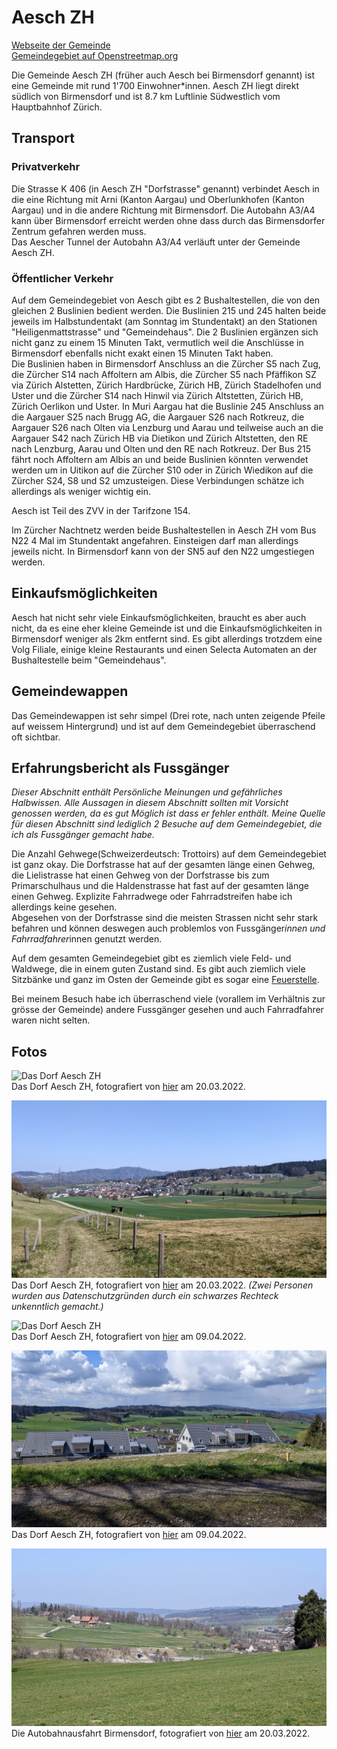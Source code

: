 # Aesch ZH

[Webseite der Gemeinde](https://www.aesch-zh.ch)  
[Gemeindegebiet auf Openstreetmap.org](https://www.openstreetmap.org/relation/1682078)

Die Gemeinde Aesch ZH (früher auch Aesch bei Birmensdorf genannt) ist eine Gemeinde mit rund 1'700 Einwohner*innen. Aesch ZH liegt direkt südlich von Birmensdorf und ist 8.7 km Luftlinie Südwestlich vom Hauptbahnhof Zürich.

## Transport

### Privatverkehr

Die Strasse K 406 (in Aesch ZH "Dorfstrasse" genannt) verbindet Aesch in die eine Richtung mit Arni (Kanton Aargau) und Oberlunkhofen (Kanton Aargau) und in die andere Richtung mit Birmensdorf. Die Autobahn A3/A4 kann über Birmensdorf erreicht werden ohne dass durch das Birmensdorfer Zentrum gefahren werden muss.  
Das Aescher Tunnel der Autobahn A3/A4 verläuft unter der Gemeinde Aesch ZH.

### Öffentlicher Verkehr

Auf dem Gemeindegebiet von Aesch gibt es 2 Bushaltestellen, die von den gleichen 2 Buslinien bedient werden. Die Buslinien 215 und 245 halten beide jeweils im Halbstundentakt (am Sonntag im Stundentakt) an den Stationen "Heiligenmattstrasse" und "Gemeindehaus". Die 2 Buslinien ergänzen sich nicht ganz zu einem 15 Minuten Takt, vermutlich weil die Anschlüsse in Birmensdorf ebenfalls nicht exakt einen 15 Minuten Takt haben.  
Die Buslinien haben in Birmensdorf Anschluss an die Zürcher S5 nach Zug, die Zürcher S14 nach Affoltern am Albis, die Zürcher S5 nach Pfäffikon SZ via Zürich Alstetten, Zürich Hardbrücke, Zürich HB, Zürich Stadelhofen und Uster und die Zürcher S14 nach Hinwil via Zürich Altstetten, Zürich HB, Zürich Oerlikon und Uster. In Muri Aargau hat die Buslinie 245 Anschluss an die Aargauer S25 nach Brugg AG, die Aargauer S26 nach Rotkreuz, die Aargauer S26 nach Olten via Lenzburg und Aarau und teilweise auch an die Aargauer S42 nach Zürich HB via Dietikon und Zürich Altstetten, den RE nach Lenzburg, Aarau und Olten und den RE nach Rotkreuz. Der Bus 215 fährt noch Affoltern am Albis an und beide Buslinien könnten verwendet werden um in Uitikon auf die Zürcher S10 oder in Zürich Wiedikon auf die Zürcher S24, S8 und S2 umzusteigen. Diese Verbindungen schätze ich allerdings als weniger wichtig ein.

Aesch ist Teil des ZVV in der Tarifzone 154.

Im Zürcher Nachtnetz werden beide Bushaltestellen in Aesch ZH vom Bus N22 4 Mal im Stundentakt angefahren. Einsteigen darf man allerdings jeweils nicht. In Birmensdorf kann von der SN5 auf den N22 umgestiegen werden.

## Einkaufsmöglichkeiten

Aesch hat nicht sehr viele Einkaufsmöglichkeiten, braucht es aber auch nicht, da es eine eher kleine Gemeinde ist und die Einkaufsmöglichkeiten in Birmensdorf weniger als 2km entfernt sind. Es gibt allerdings trotzdem eine Volg Filiale, einige kleine Restaurants und einen Selecta Automaten an der Bushaltestelle beim "Gemeindehaus".

## Gemeindewappen

Das Gemeindewappen ist sehr simpel (Drei rote, nach unten zeigende Pfeile auf weissem Hintergrund) und ist auf dem Gemeindegebiet überraschend oft sichtbar.

## Erfahrungsbericht als Fussgänger

*Dieser Abschnitt enthält Persönliche Meinungen und gefährliches Halbwissen. Alle Aussagen in diesem Abschnitt sollten mit Vorsicht genossen werden, da es gut Möglich ist dass er fehler enthält. Meine Quelle für diesen Abschnitt sind lediglich 2 Besuche auf dem Gemeindegebiet, die ich als Fussgänger gemacht habe.*

Die Anzahl Gehwege(Schweizerdeutsch: Trottoirs) auf dem Gemeindegebiet ist ganz okay. Die Dorfstrasse hat auf der gesamten länge einen Gehweg, die Lielistrasse hat einen Gehweg von der Dorfstrasse bis zum Primarschulhaus und die Haldenstrasse hat fast auf der gesamten länge einen Gehweg. Explizite Fahrradwege oder Fahrradstreifen habe ich allerdings keine gesehen.  
Abgesehen von der Dorfstrasse sind die meisten Strassen nicht sehr stark befahren und können deswegen auch problemlos von Fussgänger*innen und Fahrradfahrer*innen genutzt werden.

Auf dem gesamten Gemeindegebiet gibt es ziemlich viele Feld- und Waldwege, die in einem guten Zustand sind. Es gibt auch ziemlich viele Sitzbänke und ganz im Osten der Gemeinde gibt es sogar eine [Feuerstelle](https://www.openstreetmap.org/node/4693679993).

Bei meinem Besuch habe ich überraschend viele (vorallem im Verhältnis zur grösse der Gemeinde) andere Fussgänger gesehen und auch Fahrradfahrer waren nicht selten.

## Fotos

![Das Dorf Aesch ZH](../../images/Aesch/Aesch_ZH_1.jpg)  
Das Dorf Aesch ZH, fotografiert von [hier](https://www.openstreetmap.org/search?whereami=1&amp;query=47.33778%2C8.42983#map=19/47.33778/8.42983) am 20.03.2022.

![Das Dorf Aesch ZH](../../images/Aesch/Aesch_ZH_3.jpg)  
Das Dorf Aesch ZH, fotografiert von [hier](https://www.openstreetmap.org/search?whereami=1&amp;query=47.33316%2C8.42717#map=19/47.33316/8.42717) am 20.03.2022. *(Zwei Personen wurden aus Datenschutzgründen durch ein schwarzes Rechteck unkenntlich gemacht.)*

![Das Dorf Aesch ZH](../../images/Aesch/Aesch_ZH_5.jpg)  
Das Dorf Aesch ZH, fotografiert von [hier](https://www.openstreetmap.org/search?whereami=1&amp;query=47.33430%2C8.44500#map=18/47.33430/8.44500) am 09.04.2022.

![Das Dorf Aesch ZH](../../images/Aesch/Aesch_ZH_4.jpg)  
Das Dorf Aesch ZH, fotografiert von [hier](https://www.openstreetmap.org/search?whereami=1&amp;query=47.33213%2C8.44339#map=19/47.33213/8.44339) am 09.04.2022.

![Die Autobahnausfahrt Birmensdorf](../../images/Aesch/Autobahn_Ausfahrt_Birmensdorf.jpg)  
Die Autobahnausfahrt Birmensdorf, fotografiert von [hier](https://www.openstreetmap.org/search?whereami=1&amp;query=47.34216%2C8.42544#map=19/47.34216/8.42544) am 20.03.2022.
